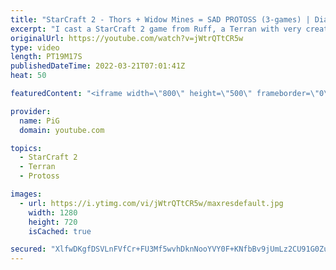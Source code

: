 ```yaml
---
title: "StarCraft 2 - Thors + Widow Mines = SAD PROTOSS (3-games) | Diamond in the Ruff #67"
excerpt: "I cast a StarCraft 2 game from Ruff, a Terran with very creative gameplay. How will he ruff up his Terran opponent? With thors and widow mines  💎 Diamond in the Ruff: https://www.youtube.com/playlist?list=PLFUDU8AOevUfdEq20wYq8Sm9z3sc1yn0l 💎 Follow Ruff: https://www.twitch.tv/ruff_stuff_tv | https://www.youtube.com/ruff_stuff"
originalUrl: https://youtube.com/watch?v=jWtrQTtCR5w
type: video
length: PT19M17S
publishedDateTime: 2022-03-21T07:01:41Z
heat: 50

featuredContent: "<iframe width=\"800\" height=\"500\" frameborder=\"0\" src=\"https://www.youtube.com/embed/jWtrQTtCR5w\" allow=\"accelerometer; autoplay; encrypted-media; gyroscope; picture-in-picture\" allowfullscreen></iframe>"

provider:
  name: PiG
  domain: youtube.com

topics:
  - StarCraft 2
  - Terran
  - Protoss

images:
  - url: https://i.ytimg.com/vi/jWtrQTtCR5w/maxresdefault.jpg
    width: 1280
    height: 720
    isCached: true

secured: "XlfwDKgfDSVLnFVfCr+FU3Mf5wvhDknNooYVY0F+KNfbBv9jUmLz2CU91G0ZuCbYbxrwSTRDR1JdCVZoMDVkOhGG5AO3lMZDwiy7ubbkENoXTglXegm9ROv7juovy8DWoCww7gMntH+SKazkILD8zn0vYvn2a4r4KKGhFkkQSBW5/AjruTsxz07pfM4v4fd7X4HTDEQtWZz3Ndq/tytZdtIO2CnWmwm1/EUkjfYeSnwY+GKHDgBmODwIevrW0IqsARRphz8Q1KBwPICMLLQEESECgN8v+I0AcI8ld6ZjeYcPjCiDm0raWH2mDixUiyx1T7DFmEudKBRwL69Xv5nq5mGQNP/6DB4oxoLUGQDWB4ZysWT4WwrHVGOyazHAD0EVydDRTw2rZFHB5hPlI0Q08/xHlL592PCjpsGpoT2dOoY=;QHNX9k2PbPz1ae4pFCtyOQ=="
---
```


